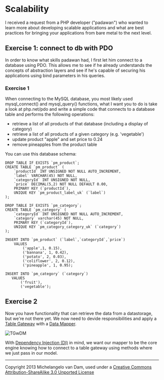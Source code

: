 # Scalability

I received a request from a PHP developer ("padawan") who wanted to learn more about developing scalable applications and what are best practices for bringing your applications from bare metal to the next level.

## Exercise 1: connect to db with PDO

In order to know what skills padawan had, I first let him connect to a database using PDO. This allows me to see if he already understands the concepts of abstraction layers and see if he's capable of securing his applications using bind parameters in his queries.

### Exercise 1

When connecting to the MySQL database, you most likely used mysql_connect() and mysql_query() functions, what I want you to do is take a look at php.net/pdo and write a simple code that connects to a database table and performs the following operations:

- retrieve a list of all products of that database (including a display of category)
- retrieve a list of all products of a given category (e.g. 'vegetable')
- update product "apple" and set price to 0.24
- remove pineapples from the product table

You can use this database schema:

    DROP TABLE IF EXISTS `pm_product`;
    CREATE TABLE `pm_product` (
        `productId` INT UNSIGNED NOT NULL AUTO_INCREMENT,
        `label` VARCHAR(45) NOT NULL,
        `categoryId` INT UNSIGNED NOT NULL,
        `price` DECIMAL(5,2) NOT NULL DEFAULT 0.00,
        PRIMARY KEY (`productId`),
        UNIQUE KEY `pm_product_label_uk` (`label`)
    );

    DROP TABLE IF EXISTS `pm_category`;
    CREATE TABLE `pm_category` (
        `categoryId` INT UNSIGNED NOT NULL AUTO_INCREMENT,
        `category` varchar(45) NOT NULL,
        PRIMARY KEY (`categoryId`),
        UNIQUE KEY `pm_category_category_uk` (`category`)
    );

    INSERT INTO `pm_product` (`label`,`categoryId`,`price`) 
        VALUES 
            ('apple',1, 0.15), 
            ('bannana', 1, 0.42), 
            ('potato', 2, 0.03), 
            ('coliflower', 2, 0.12), 
            ('pineapple', 1, 0.95);
            
    INSERT INTO `pm_category` (`category`) 
       VALUES 
           ('fruit'),
           ('vegetable');

## Exercise 2

Now you have functionality that can retrieve the data from a datastorage, but we're not there yet. We now need to devide responsibilities and apply a [Table Gateway](http://martinfowler.com/eaaCatalog/tableDataGateway.html) with a [Data Mapper](http://martinfowler.com/eaaCatalog/dataMapper.html).

![TGwDM](http://plopster.blob.core.windows.net/phpmentoring/table_gateway_with_data_mapper.png)

With [Dependency Injection (DI)](http://martinfowler.com/articles/injection.html) in mind, we want our mapper to be the core engine knowing how to connect to a table gateway using methods where we just pass in our model.

---

Copyright 2013 Michelangelo van Dam, used under a [Creative Commons Attribution-ShareAlike 3.0 Unported License](http://creativecommons.org/licenses/by-sa/3.0/deed.en_US)